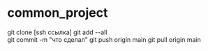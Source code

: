 # common_project
git clone [ssh ссылка]
git add --all  
git commit -m "что сделал"
git push origin main 
git pull origin main  
